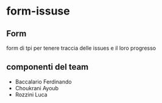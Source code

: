 # form-issuse
## Form
form di tpi per tenere traccia delle issues e il loro progresso

## componenti del team
- Baccalario Ferdinando
- Choukrani Ayoub
- Rozzini Luca
